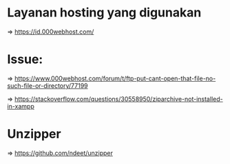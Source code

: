 # Layanan hosting yang digunakan

=> https://id.000webhost.com/

# Issue:

=> https://www.000webhost.com/forum/t/ftp-put-cant-open-that-file-no-such-file-or-directory/77199

=> https://stackoverflow.com/questions/30558950/ziparchive-not-installed-in-xampp

# Unzipper

=> https://github.com/ndeet/unzipper
